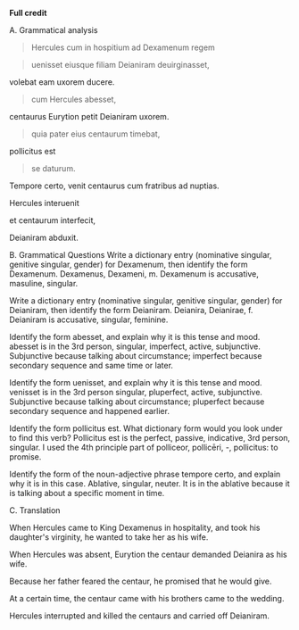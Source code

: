 **Full credit**

A. Grammatical analysis

> Hercules cum in hospitium ad Dexamenum regem

> uenisset eiusque filiam Deianiram deuirginasset,

volebat eam uxorem ducere.

> cum Hercules abesset, 

centaurus Eurytion petit Deianiram uxorem.

> quia pater eius centaurum timebat,

pollicitus est 

> se daturum.

Tempore certo, venit centaurus cum fratribus ad nuptias.

Hercules interuenit 

et centaurum interfecit,

Deianiram abduxit.

B. Grammatical Questions
Write a dictionary entry (nominative singular, genitive singular, gender) for Dexamenum, then identify the form Dexamenum. 
Dexamenus, Dexameni, m. Dexamenum is accusative, masuline, singular. 

Write a dictionary entry (nominative singular, genitive singular, gender) for Deianiram, then identify the form Deianiram.
Deianira, Deianirae, f. Deianiram is accusative, singular, feminine.

Identify the form abesset, and explain why it is this tense and mood.
abesset is in the 3rd person, singular, imperfect, active, subjunctive.  Subjunctive because talking about circumstance; imperfect because secondary sequence and same time or later.


Identify the form uenisset, and explain why it is this tense and mood.
venisset is in the 3rd person singular, pluperfect, active, subjunctive.  Subjunctive because talking about circumstance; pluperfect because secondary sequence and happened earlier.

Identify the form pollicitus est. What dictionary form would you look under to find this verb?
Pollicitus est is the perfect, passive, indicative, 3rd person, singular. I used the 4th principle part of polliceor, pollicēri, -, pollicitus: to promise. 

Identify the form of the noun-adjective phrase tempore certo, and explain why it is in this case.
Ablative, singular, neuter. It is in the ablative because it is talking about a specific moment in time. 


C. Translation

When Hercules came to King Dexamenus in hospitality, and took his daughter's virginity, he wanted to take her as his wife. 

When Hercules was absent, Eurytion the centaur demanded Deianira as his wife. 

Because her father feared the centaur, he promised that he would give. 

At a certain time, the centaur came with his brothers came to the wedding.

Hercules interrupted and killed the centaurs and carried off Deianiram.
